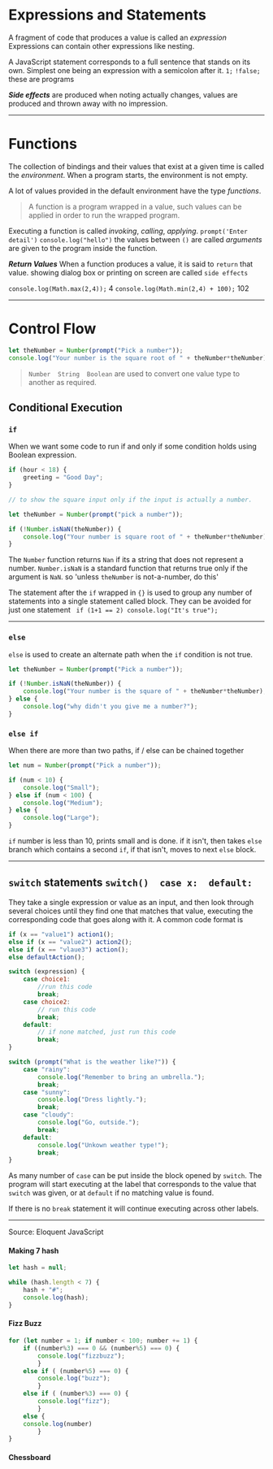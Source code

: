 
# Expressions and Statements

A fragment of code that produces a value is called an *expression*
Expressions can contain other expressions like nesting.

A JavaScript statement corresponds to a full sentence that stands on its own. Simplest one being an expression with a semicolon after it.
`1;`      `!false;`   these are programs

***Side effects*** are produced when noting actually changes, values are produced and thrown away with no impression.

___

# Functions

The collection of bindings and their values that exist at a given time is called the *environment*. When a program starts, the environment is not empty.

A lot of values provided in the default environment have the type *functions*.
> A function is a program wrapped in a value, such values can be applied in order to run the wrapped program.

Executing a function is called *invoking*, *calling*, *applying*.
`prompt('Enter detail')`
`console.log("hello")`
the values between `()` are called *arguments* are given to the program inside the function.

***Return Values***
When a function produces a value, it is said to `return` that value.
showing dialog box or printing on screen are called `side effects`

`console.log(Math.max(2,4));`    4
`console.log(Math.min(2,4) + 100);`   102

___


# Control Flow

```js
let theNumber = Number(prompt("Pick a number"));
console.log("Your number is the square root of " + theNumber*theNumber);
```
> `Number  String  Boolean` are used to convert one value type to another as required.


## Conditional Execution

### `if`

When we want some code to run if and only if some condition holds using Boolean expression.
```js
if (hour < 18) {
	greeting = "Good Day";
}

// to show the square input only if the input is actually a number.

let theNumber = Number(prompt("pick a number"));

if (!Number.isNaN(theNumber)) {
	console.log("Your number is square root of " + theNumber*theNumber);
}
```

The `Number` function returns `Nan` if its a string that does not represent a number.
`Number.isNaN` is a standard function that returns true only if the argument is `NaN`.
so  'unless `theNumber` is not-a-number, do this'

The statement after the `if` wrapped in `{}` is used to group any number of statements into a single statement called block.
They can be avoided for just one statement
` if (1+1 == 2) console.log("It's true");`     

_____

### `else` 

`else` is used to create an alternate path when the `if` condition is not true.
```js
let theNumber = Number(prompt("Pick a number"));

if (!Number.isNaN(theNumber)) {
	console.log("Your number is the square of " + theNumber*theNumber);
} else {
	console.log("why didn't you give me a number?");
}
```

### `else if`

When there are more than two paths, if / else can be chained together
```js
let num = Number(prompt("Pick a number"));

if (num < 10) {
	console.log("Small");
} else if (num < 100) {
	console.log("Medium");
} else {
	console.log("Large");
}
```

`if` number is less than 10, prints small and is done. 
if it isn't, then takes `else` branch which contains a second `if`,
if that isn't, moves to next `else` block.

_______

## `switch` statements   `switch()  case x:  default:`

They take a single expression or value as an input, and then look through several choices until they find one that matches that value, executing the corresponding code that goes along with it.
A common code format is
```js
if (x == "value1") action1();
else if (x == "value2") action2();
else if (x == "vlaue3") action();
else defaultAction();
```

```js
switch (expression) {
	case choice1: 
		//run this code
		break;
	case choice2:
		// run this code
		break;
	default:
		// if none matched, just run this code
		break;
}
```

```js
switch (prompt("What is the weather like?")) {
	case "rainy":
		console.log("Remember to bring an umbrella.");
		break;
	case "sunny":
		console.log("Dress lightly.");
		break;
	case "cloudy":
		console.log("Go, outside.");
		break;
	default:
		console.log("Unkown weather type!");
		break;
}
```

As many number of `case` can be put inside the block opened by `switch`.
The program will start executing at the label that corresponds to the value that `switch` was given, or at `default` if no matching value is found.

If there is no `break` statement it will continue executing across other labels.


____


Source: Eloquent JavaScript


#### Making 7 hash
```js
let hash = null;

while (hash.length < 7) {
	hash + "#";
	console.log(hash);
}
```

#### Fizz Buzz
```js
for (let number = 1; if number < 100; number += 1) {
	if ((number%3) === 0 && (number%5) === 0) {
		console.log("fizzbuzz");
		}
	else if ( (number%5) === 0) {
		console.log("buzz");
		}
	else if ( (number%3) === 0) {
		console.log("fizz");
		}
	else {
	console.log(number)
		}
}
```

#### Chessboard
